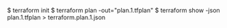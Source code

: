 
 $ terraform init
 $ terraform plan -out="plan.1.tfplan"
 $ terraform show -json plan.1.tfplan >  terraform.plan.1.json

